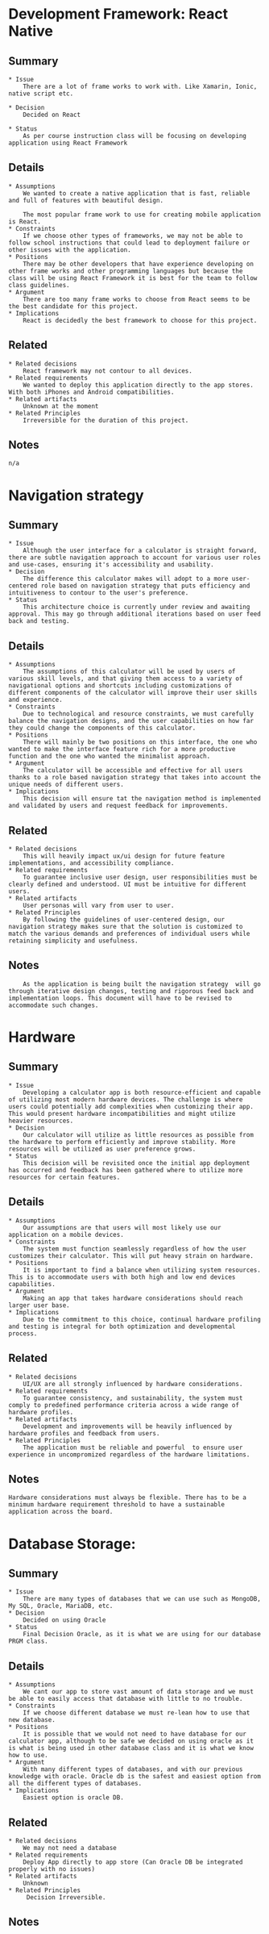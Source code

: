 # Development Framework: React Native

## Summary
    * Issue
        There are a lot of frame works to work with. Like Xamarin, Ionic, native script etc.
        
    * Decision
        Decided on React

    * Status
        As per course instruction class will be focusing on developing application using React Framework

## Details
    * Assumptions
        We wanted to create a native application that is fast, reliable and full of features with beautiful design.

        The most popular frame work to use for creating mobile application is React. 
    * Constraints
        If we choose other types of frameworks, we may not be able to follow school instructions that could lead to deployment failure or other issues with the application.
    * Positions
        There may be other developers that have experience developing on other frame works and other programming languages but because the class will be using React Framework it is best for the team to follow class guidelines.
    * Argument
        There are too many frame works to choose from React seems to be the best candidate for this project.
    * Implications
        React is decidedly the best framework to choose for this project.
## Related 
    * Related decisions
        React framework may not contour to all devices.
    * Related requirements
        We wanted to deploy this application directly to the app stores. With both iPhones and Android compatibilities.
    * Related artifacts
        Unknown at the moment
    * Related Principles
        Irreversible for the duration of this project. 
## Notes
    n/a


# Navigation strategy

## Summary
    * Issue
        Although the user interface for a calculator is straight forward, there are subtle navigation approach to account for various user roles and use-cases, ensuring it's accessibility and usability.
    * Decision
        The difference this calculator makes will adopt to a more user-centered role based on navigation strategy that puts efficiency and intuitiveness to contour to the user's preference.
    * Status
        This architecture choice is currently under review and awaiting approval. This may go through additional iterations based on user feed back and testing.

## Details
    * Assumptions
        The assumptions of this calculator will be used by users of various skill levels, and that giving them access to a variety of navigational options and shortcuts including customizations of different components of the calculator will improve their user skills and experience.
    * Constraints
        Due to technological and resource constraints, we must carefully balance the navigation designs, and the user capabilities on how far they could change the components of this calculator.
    * Positions
        There will mainly be two positions on this interface, the one who wanted to make the interface feature rich for a more productive function and the one who wanted the minimalist approach.
    * Argument
        The calculator will be accessible and effective for all users thanks to a role based navigation strategy that takes into account the unique needs of different users. 
    * Implications
        This decision will ensure tat the navigation method is implemented and validated by users and request feedback for improvements.

## Related 
    * Related decisions
        This will heavily impact ux/ui design for future feature implementations, and accessibility compliance.
    * Related requirements
        To guarantee inclusive user design, user responsibilities must be clearly defined and understood. UI must be intuitive for different users.
    * Related artifacts
        User personas will vary from user to user.
    * Related Principles
        By following the guidelines of user-centered design, our navigation strategy makes sure that the solution is customized to match the various demands and preferences of individual users while retaining simplicity and usefulness.

## Notes
        As the application is being built the navigation strategy  will go through iterative design changes, testing and rigorous feed back and implementation loops. This document will have to be revised to accommodate such changes.


# Hardware 

## Summary
    * Issue
        Developing a calculator app is both resource-efficient and capable of utilizing most modern hardware devices. The challenge is where users could potentially add complexities when customizing their app. This would present hardware incompatibilities and might utilize heavier resources. 
    * Decision
        Our calculator will utilize as little resources as possible from the hardware to perform efficiently and improve stability. More resources will be utilized as user preference grows. 
    * Status
        This decision will be revisited once the initial app deployment has occurred and feedback has been gathered where to utilize more resources for certain features.

## Details
    * Assumptions
        Our assumptions are that users will most likely use our application on a mobile devices.
    * Constraints
        The system must function seamlessly regardless of how the user customizes their calculator. This will put heavy strain on hardware.
    * Positions
        It is important to find a balance when utilizing system resources. This is to accommodate users with both high and low end devices capabilities.
    * Argument
        Making an app that takes hardware considerations should reach larger user base.
    * Implications
        Due to the commitment to this choice, continual hardware profiling and testing is integral for both optimization and developmental process.

## Related 
    * Related decisions
        UI/UX are all strongly influenced by hardware considerations.
    * Related requirements
        To guarantee consistency, and sustainability, the system must comply to predefined performance criteria across a wide range of hardware profiles.
    * Related artifacts
        Development and improvements will be heavily influenced by hardware profiles and feedback from users.
    * Related Principles
        The application must be reliable and powerful  to ensure user experience in uncompromized regardless of the hardware limitations.
## Notes
    Hardware considerations must always be flexible. There has to be a minimum hardware requirement threshold to have a sustainable application across the board.

# Database Storage: 

## Summary
    * Issue
        There are many types of databases that we can use such as MongoDB, My SQL, Oracle, MariaDB, etc.
    * Decision
        Decided on using Oracle 
    * Status
        Final Decision Oracle, as it is what we are using for our database PRGM class.

## Details
    * Assumptions
        We cant our app to store vast amount of data storage and we must be able to easily access that database with little to no trouble.
    * Constraints
        If we choose different database we must re-lean how to use that new database.
    * Positions
        It is possible that we would not need to have database for our calculator app, although to be safe we decided on using oracle as it is what is being used in other database class and it is what we know how to use. 
    * Argument
        With many different types of databases, and with our previous knowledge with oracle. Oracle db is the safest and easiest option from all the different types of databases.
    * Implications
        Easiest option is oracle DB.

## Related 
    * Related decisions
        We may not need a database
    * Related requirements
        Deploy App directly to app store (Can Oracle DB be integrated properly with no issues)
    * Related artifacts
        Unknown
    * Related Principles
         Decision Irreversible.
## Notes